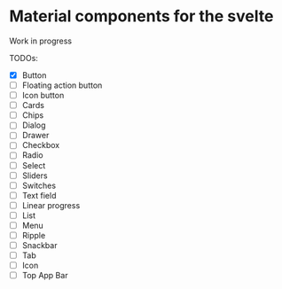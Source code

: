 # Material components for the svelte

Work in progress

TODOs:

- [x] Button
- [ ] Floating action button
- [ ] Icon button
- [ ] Cards
- [ ] Chips
- [ ] Dialog
- [ ] Drawer
- [ ] Checkbox
- [ ] Radio
- [ ] Select
- [ ] Sliders
- [ ] Switches
- [ ] Text field
- [ ] Linear progress
- [ ] List
- [ ] Menu
- [ ] Ripple
- [ ] Snackbar
- [ ] Tab
- [ ] Icon
- [ ] Top App Bar
